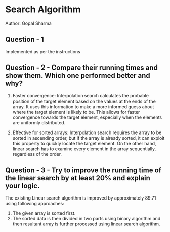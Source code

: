 # Search Algorithm
Author: Gopal Sharma 

## Question - 1 
Implemented as per the instructions


## Question - 2 - Compare their running times and show them. Which one performed better and why?
1) Faster convergence: Interpolation search calculates the probable position of the target element based on the values at the ends of the array. It uses this information to make a more informed guess about where the target element is likely to be. This allows for faster convergence towards the target element, especially when the elements are uniformly distributed.

2) Effective for sorted arrays: Interpolation search requires the array to be sorted in ascending order, but if the array is already sorted, it can exploit this property to quickly locate the target element. On the other hand, linear search has to examine every element in the array sequentially, regardless of the order.



## Question - 3 - Try to improve the running time of the linear search by at least 20% and explain your logic.
The existing Linear search algorithm is improved by approximately 89.71 using following approaches:
1) The given array is sorted first.
2) The sorted data is then divided in two parts using binary algorithm and then resultant array is further processed using linear search algorithm.


